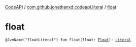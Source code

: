 [CodeAPI](../index.md) / [com.github.jonathanxd.codeapi.literal](index.md) / [float](.)

# float

`@JvmName("floatLiteral") fun float(float: `[`Float`](https://kotlinlang.org/api/latest/jvm/stdlib/kotlin/-float/index.html)`): `[`Literal`](-literal/index.md)